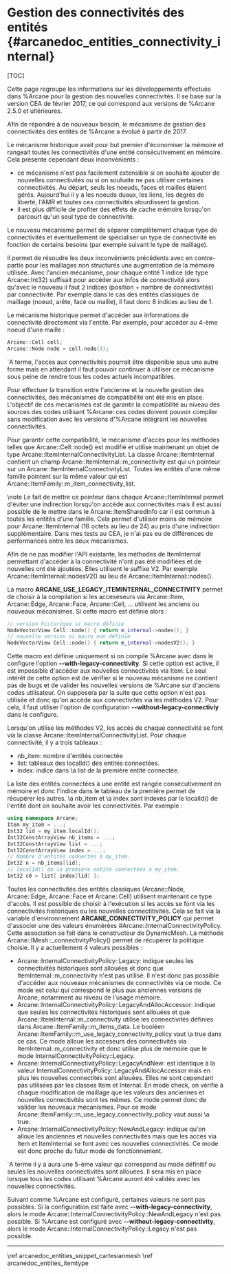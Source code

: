﻿# Gestion des connectivités des entités {#arcanedoc_entities_connectivity_internal}

[TOC]

Cette page regroupe les informations sur les développements
effectués dans %Arcane pour la gestion des nouvelles
connectivités. Il se base sur la version CEA de février 2017, ce qui
correspond aux versions de %Arcane 2.5.0 et ultérieures.

Afin de répondre à de nouveaux besoin, le mécanisme de gestion des
connectivités des entités de %Arcane a évolué à partir de 2017.

Le mécanisme historique avait pour but premier d'économiser la mémoire
et rangeait toutes les connectivités d'une entité consécutivement en
mémoire. Cela présente cependant deux inconvénients :
- ce mécanisme n'est pas facilement extensible si on souhaite ajouter de
  nouvelles connectivités ou si on souhaite ne pas utiliser certaines
  connectivités. Au départ, seuls les noeuds, faces et mailles étaient
  gérés. Aujourd'hui il y a les noeuds duaux, les liens, les degrés de
  liberté, l'AMR et toutes ces connectivités alourdissent la gestion.
- il est plus difficile de profiter des effets de cache mémoire
  lorsqu'on parcourt qu'un seul type de connectivité.

Le nouveau mécanisme permet de séparer complètement chaque type de
connectivités et éventuellement de spécialiser un type de
connectivité en fonction de certains besoins (par exemple suivant le
type de maillage).

Il permet de résoudre les deux inconvénients
précédents avec en contre-partie pour les maillages non structurés
une augmentation de la mémoire utilisée. Avec l'ancien mécanisme,
pour chaque entité 1 indice (de type Arcane::Int32) suffisait pour accéder aux infos
de connectivité alors qu'avec le nouveau il faut 2 indices (position +
nombre de connectivités) par connectivité. Par exemple dans le cas
des entités classiques de maillage (noeud, arête, face ou maille),
il faut donc 8 indices au lieu de 1.

Le mécanisme historique permet d'accéder aux informations de
connectivité directement via l'entité. Par exemple, pour accéder
au 4-ème noeud d'une maille :
```cpp
Arcane::Cell cell;
Arcane::Node node = cell.node(3);
```

\`A terme, l'accès aux connectivités pourrait être disponible sous une autre forme
mais en attendant il faut pouvoir continuer à utiliser ce mécanisme
sous peine de rendre tous les codes actuels incompatibles.

Pour effectuer la transition entre l'ancienne et la nouvelle gestion
des connectivités, des mécanismes de compatibilité ont été mis en
place. L'objectif de ces mécanismes est de garantir la compatibilité
au niveau des sources des codes utilisant %Arcane: ces codes doivent
pouvoir compiler sans modification avec les versions d'%Arcane
intégrant les nouvelles connectivités.
  
Pour garantir cette compatibilité, le mécanisme d'accès pour les
méthodes telles que Arcane::Cell::node() est modifié et
utilise maintenant un objet de type Arcane::ItemInternalConnectivityList. La
classe Arcane::ItemInternal contient un champ Arcane::ItemInternal::m_connectivity
est qui un pointeur sur un Arcane::ItemInternalConnectivityList. Toutes les
entités d'une même famille pointent sur la même valeur qui est
Arcane::ItemFamily::m_item_connectivity_list.

\note Le fait de mettre ce pointeur dans chaque Arcane::ItemInternal permet
d'éviter une indirection lorsqu'on accède aux connectivités mais il
est aussi possible de le mettre dans le Arcane::ItemSharedInfo car il est
commun à toutes les entités d'une famille. Cela permet d'utiliser
moins de mémoire pour Arcane::ItemInternal (16 octets au lieu de 24) au pris
d'une indirection supplémentaire. Dans mes tests au CEA, je n'ai pas
eu de différences de performances entre les deux mécanismes.

Afin de ne pas modifier l'API existante, les méthodes de ItemInternal
permettant d'accéder à la connectivité n'ont pas été modifiées et de
nouvelles ont été ajoutées. Elles utilisent le suffixe V2. Par
exemple Arcane::ItemInternal::nodesV2() au lieu de Arcane::ItemInternal::nodes().

La macro **ARCANE_USE_LEGACY_ITEMINTERNAL_CONNECTIVITY** permet de
choisir à la compilation si les acceseseurs via Arcane::Item, Arcane::Edge, Arcane::Face,
Arcane::Cell, ... utilisent les anciens ou nouveaux mécanismes. Si cette
macro est définie alors :
```cpp
// version historique si macro définie
NodeVectorView Cell::node() { return m_internal->nodes(); }
// nouvelle version si macro non définie
NodeVectorView Cell::node() { return m_internal->nodesV2(); }
```

Cette macro est définie uniquement si on compile %Arcane avec dans
le configure l'option **--with-legacy-connectivity**. Si cette option
est active, il est impossible d'accéder aux nouvelles connectivités
via Item. Le seul intérêt de cette option est de vérifier si le
nouveau mécanisme ne contient pas de bugs et de valider les
nouvelles versions de %Arcane sur d'anciens codes utilisateur. On
supposera par la suite que cette option n'est pas utilisée et donc
qu'on accède aux connectivités via les méthodes V2. Pour cela, il
faut utiliser l'option de configuration
**--without-legacy-connectiviy** dans le configure.

Lorsqu'on utilise les méthodes V2, les accès de chaque connectivité
se font via la classe Arcane::ItemInternalConnectivityList. Pour chaque
connectivité, il y a trois tableaux :
- nb_item: nombre d'entités connectée
- list: tableaux des localId() des entités connectées.
- index: indice dans \a list de la première entité connectée.

La liste des entités connectées à une entité est rangée
consécutivement en mémoire et donc l'indice dans le tableau de la
première permet de récupérer les autres.
\a nb_item et \a index sont indexés par le localId() de l'entité
dont on souhaite avoir les connectivités. Par exemple :

```cpp
using namespace Arcane;
Item my_item = ...;
Int32 lid = my_item.localId();
Int32ConstArrayView nb_items = ...;
Int32ConstArrayView list = ...;
Int32ConstArrayView index = ...;
// Nombre d'entités connectés à my_item.
Int32 n = nb_items[lid];
// localId() de la première entité connectées à my_item.
Int32 c0 = list[ index[lid] ];
```

Toutes les connectivités des entités classiques (Arcane::Node, Arcane::Edge, Arcane::Face et
Arcane::Cell) utilisent maintenant ce type d'accès. Il est possible de choisir
à l'exécution si les accès se font via les connectivités historiques
ou les nouvelles connectitivités. Cela se fait via la variable
d'environnement **ARCANE_CONNECTIVITY_POLICY** qui permet d'associer une
des valeurs énumérées #Arcane::InternalConnectivityPolicy. Cette association
se fait dans le constructeur de DynamicMesh. La méthode
Arcane::IMesh::_connectivityPolicy() permet de récupérer la politique
choisie. Il y a actuellement 4 valeurs possibles :
- Arcane::InternalConnectivityPolicy::Legacy: indique seules les
  connectivités historiques sont allouées et donc que
  ItemInternal::m_connectivity n'est pas utilisé. Il n'est donc pas
  possible d'accéder aux nouveaux mécanismes de connectivités via
  ce mode. Ce mode est celui qui correspond le plus aux anciennes
  versions de Arcane, notamment au niveau de l'usage mémoire.
- Arcane::InternalConnectivityPolicy::LegacyAndAllocAccessor: indique que seules les
  connectivités historiques sont allouées et que
  Arcane::ItemInternal::m_connectivity utilise les connectivités définies dans
  Arcane::ItemFamily::m_items_data. Le booléen
  Arcane::ItemFamily::m_use_legacy_connectivity_policy vaut \a true dans
  ce cas. Ce mode alloue les acceseurs des connectivités via
  ItemInternal::m_connectivity et donc utilise plus de mémoire que le
  mode InternalConnectivityPolicy::Legacy.
- Arcane::InternalConnectivityPolicy::LegacyAndNew: est identique à la
  valeur InternalConnectivityPolicy::LegacyAndAllocAccessor mais en plus les nouvelles
  connectités sont allouées. Elles ne sont cependant pas utilisées par
  les classes Item et Internal. En mode check, on vérifie à chaque
  modification de maillage que les valeurs des anciennes et nouvelles
  connectivités sont les mêmes. Ce mode permet donc de valider les
  nouveaux mécanismes. Pour ce mode
  Arcane::ItemFamily::m_use_legacy_connectivity_policy vaut aussi \a true.
- Arcane::InternalConnectivityPolicy::NewAndLegacy: indique qu'on alloue les
  anciennes et nouvelles connectivités mais que les accès via Item et
  ItemInternal se font avec ces nouvelles connectivités. Ce mode est
  donc proche du futur mode de fonctionnement.

\`A terme il y a aura une 5-ème valeur qui correspond au mode définitif
ou seules les nouvelles connectivités sont allouées. Il sera mis en
place lorsque tous les codes utilisant %Arcane auront été validés
avec les nouvelles connectivités.

Suivant comme %Arcane est configuré, certaines valeurs ne sont pas
possibles. Si la configuration est faite avec
**--with-legacy-connectivity**, alors le mode
Arcane::InternalConnectivityPolicy::NewAndLegacy n'est pas possible. Si
%Arcane est configuré avec **--without-legacy-connectivity**, alors
le mode Arcane::InternalConnectivityPolicy::Legacy n'est pas possible.




____

<div class="section_buttons">
<span class="back_section_button">
\ref arcanedoc_entities_snippet_cartesianmesh
</span>
<span class="next_section_button">
\ref arcanedoc_entities_itemtype
</span>
</div>
